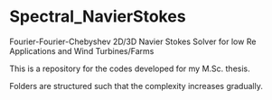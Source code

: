 # Spectral_NavierStokes

Fourier-Fourier-Chebyshev 2D/3D Navier Stokes Solver for low Re Applications and Wind Turbines/Farms 

This is a repository for the codes developed for my M.Sc. thesis.

Folders are structured such that the complexity increases gradually. 


